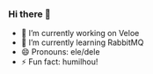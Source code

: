 ### Hi there 👋



- 🔭 I’m currently working on Veloe
- 🌱 I’m currently learning RabbitMQ
- 😄 Pronouns: ele/dele
- ⚡ Fun fact: humilhou!

